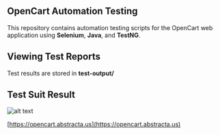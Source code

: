 ## OpenCart Automation Testing

This repository contains automation testing scripts for the OpenCart web application using **Selenium**, **Java**, and **TestNG**.

## Viewing Test Reports
Test results are stored in **test-output/** 

## Test Suit Result
![alt text](https://github.com/greatrifat/portfolio/blob/main/Opencart-Selenium-Java/test-output/readme.png)


[https://opencart.abstracta.us](https://opencart.abstracta.us)